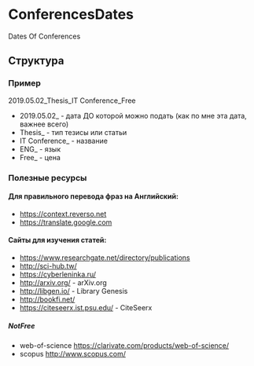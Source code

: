 # ConferencesDates
Dates Of Conferences

## Структура

### Пример
2019.05.02_Thesis_IT Conference_Free

* 2019.05.02_ - дата ДО которой можно подать (как по мне эта дата, важнее всего)
* Thesis_ - тип тезисы или статьи
* IT Conference_ - название
* ENG_ - язык
* Free_ - цена

### Полезные ресурсы
#### Для правильного перевода фраз на Английский:
* https://context.reverso.net
* https://translate.google.com
#### Сайты для изучения статей:
* https://www.researchgate.net/directory/publications
* http://sci-hub.tw/
* https://cyberleninka.ru/
* http://arxiv.org/ - arXiv.org
* http://libgen.io/ - Library Genesis
* http://bookfi.net/
* https://citeseerx.ist.psu.edu/ - CiteSeerx
##### NotFree
* web-of-science https://clarivate.com/products/web-of-science/
* scopus http://www.scopus.com/
